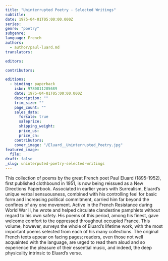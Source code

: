 ```yaml
---
title: "Uninterrupted Poetry - Selected Writings"
subtitle:
date: 1975-04-01T05:00:00.000Z
series:
genre: "poetry"
subgenre:
language: French
authors:
  - author/paul-luard.md
translators:

editors:

contributors:

editions:
  - binding: paperback
    isbn: 9780811205689
    date: 1975-04-01T05:00:00.000Z
    description: ""
    trim_size: ""
    page_count: ""
    sales_data:
      forsale: true
      saleprice:
      shipping_weight:
      price_us:
      price_cn:
    contributors:
    cover_image: "/Eluard__Uninterrupted_Poetry.jpg"
featured_image:
  file:
draft: false
_slug: uninterputed-poetry-selected-writings
---
```


This collection of poems by the great French poet Paul Eluard (1895-1952), first published clothbound in 1951, is now being reissued as a New Directions Paperbook. Associated in earlier years with Surrealism, Eluard’s unique verbal sensuousness, combined with his controlling feel for basic form and increasing political commitment, carried him far beyond the confines of any one movement. Active in the French Resistance during World War II, he wrote and helped circulate clandestine pamphlets without regard to his own safety. His poems of this period, among his finest, gave welcome comfort to the oppressed throughout occupied France. This volume, however, surveys the whole of Eluard’s lifetime work, with the most important poems selected from each of his many collections. The original French texts appear on facing pages; readers, even those not well acquainted with the language, are urged to read them aloud and so experience the pleasure of their essential music, and indeed, the deep physicality intrinsic to Eluard’s verse.

